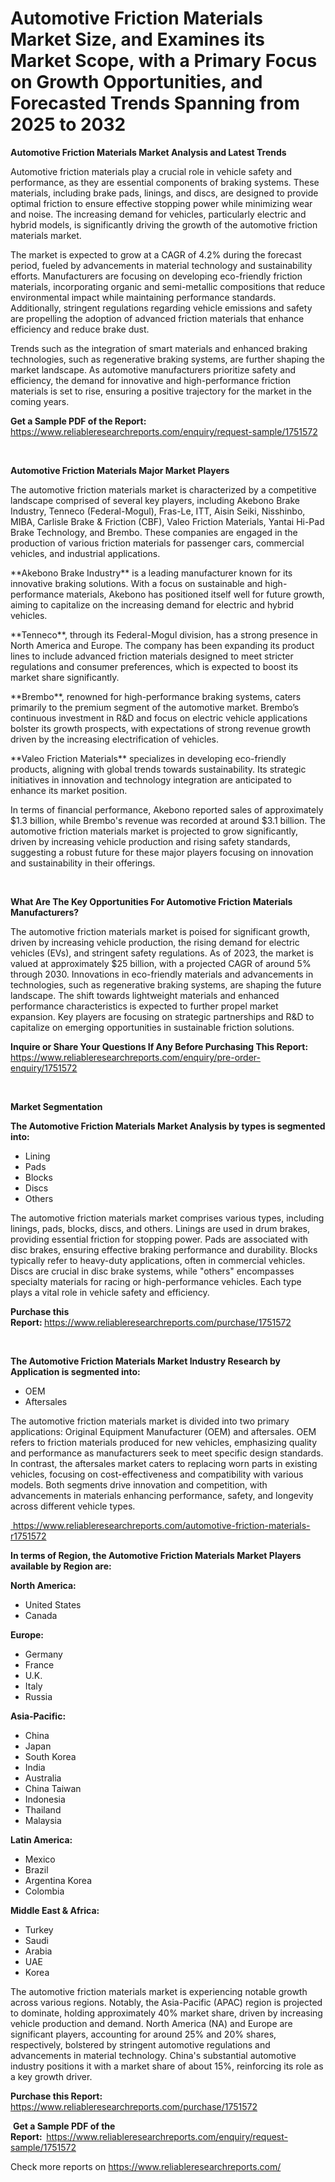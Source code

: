<p><h1>Automotive Friction Materials Market Size, and Examines its Market Scope, with a Primary Focus on Growth Opportunities, and Forecasted Trends Spanning from 2025 to 2032</h1></p><p><strong>Automotive Friction Materials Market Analysis and Latest Trends</strong></p>
<p><p>Automotive friction materials play a crucial role in vehicle safety and performance, as they are essential components of braking systems. These materials, including brake pads, linings, and discs, are designed to provide optimal friction to ensure effective stopping power while minimizing wear and noise. The increasing demand for vehicles, particularly electric and hybrid models, is significantly driving the growth of the automotive friction materials market.</p><p>The market is expected to grow at a CAGR of 4.2% during the forecast period, fueled by advancements in material technology and sustainability efforts. Manufacturers are focusing on developing eco-friendly friction materials, incorporating organic and semi-metallic compositions that reduce environmental impact while maintaining performance standards. Additionally, stringent regulations regarding vehicle emissions and safety are propelling the adoption of advanced friction materials that enhance efficiency and reduce brake dust.</p><p>Trends such as the integration of smart materials and enhanced braking technologies, such as regenerative braking systems, are further shaping the market landscape. As automotive manufacturers prioritize safety and efficiency, the demand for innovative and high-performance friction materials is set to rise, ensuring a positive trajectory for the market in the coming years.</p></p>
<p><strong>Get a Sample PDF of the Report:&nbsp;</strong> <a href="https://www.reliableresearchreports.com/enquiry/request-sample/1751572?utm_campaign=3028&utm_medium=2&utm_source=Github&utm_content=ia&utm_term=30032025&utm_id=automotive-friction-materials">https://www.reliableresearchreports.com/enquiry/request-sample/1751572</a></p>
<p>&nbsp;</p>
<p><strong>Automotive Friction Materials Major Market Players</strong></p>
<p><p>The automotive friction materials market is characterized by a competitive landscape comprised of several key players, including Akebono Brake Industry, Tenneco (Federal-Mogul), Fras-Le, ITT, Aisin Seiki, Nisshinbo, MIBA, Carlisle Brake & Friction (CBF), Valeo Friction Materials, Yantai Hi-Pad Brake Technology, and Brembo. These companies are engaged in the production of various friction materials for passenger cars, commercial vehicles, and industrial applications.</p><p>**Akebono Brake Industry** is a leading manufacturer known for its innovative braking solutions. With a focus on sustainable and high-performance materials, Akebono has positioned itself well for future growth, aiming to capitalize on the increasing demand for electric and hybrid vehicles.</p><p>**Tenneco**, through its Federal-Mogul division, has a strong presence in North America and Europe. The company has been expanding its product lines to include advanced friction materials designed to meet stricter regulations and consumer preferences, which is expected to boost its market share significantly.</p><p>**Brembo**, renowned for high-performance braking systems, caters primarily to the premium segment of the automotive market. Brembo’s continuous investment in R&D and focus on electric vehicle applications bolster its growth prospects, with expectations of strong revenue growth driven by the increasing electrification of vehicles.</p><p>**Valeo Friction Materials** specializes in developing eco-friendly products, aligning with global trends towards sustainability. Its strategic initiatives in innovation and technology integration are anticipated to enhance its market position.</p><p>In terms of financial performance, Akebono reported sales of approximately $1.3 billion, while Brembo's revenue was recorded at around $3.1 billion. The automotive friction materials market is projected to grow significantly, driven by increasing vehicle production and rising safety standards, suggesting a robust future for these major players focusing on innovation and sustainability in their offerings.</p></p>
<p>&nbsp;</p>
<p><strong>What Are The Key Opportunities For Automotive Friction Materials Manufacturers?</strong></p>
<p><p>The automotive friction materials market is poised for significant growth, driven by increasing vehicle production, the rising demand for electric vehicles (EVs), and stringent safety regulations. As of 2023, the market is valued at approximately $25 billion, with a projected CAGR of around 5% through 2030. Innovations in eco-friendly materials and advancements in technologies, such as regenerative braking systems, are shaping the future landscape. The shift towards lightweight materials and enhanced performance characteristics is expected to further propel market expansion. Key players are focusing on strategic partnerships and R&D to capitalize on emerging opportunities in sustainable friction solutions.</p></p>
<p><strong>Inquire or Share Your Questions If Any Before Purchasing This Report:</strong> <a href="https://www.reliableresearchreports.com/enquiry/pre-order-enquiry/1751572?utm_campaign=3028&utm_medium=2&utm_source=Github&utm_content=ia&utm_term=30032025&utm_id=automotive-friction-materials">https://www.reliableresearchreports.com/enquiry/pre-order-enquiry/1751572</a></p>
<p>&nbsp;</p>
<p><strong>Market Segmentation</strong></p>
<p><strong>The Automotive Friction Materials Market Analysis by types is segmented into:</strong></p>
<p><ul><li>Lining</li><li>Pads</li><li>Blocks</li><li>Discs</li><li>Others</li></ul></p>
<p><p>The automotive friction materials market comprises various types, including linings, pads, blocks, discs, and others. Linings are used in drum brakes, providing essential friction for stopping power. Pads are associated with disc brakes, ensuring effective braking performance and durability. Blocks typically refer to heavy-duty applications, often in commercial vehicles. Discs are crucial in disc brake systems, while "others" encompasses specialty materials for racing or high-performance vehicles. Each type plays a vital role in vehicle safety and efficiency.</p></p>
<p><strong>Purchase this Report:&nbsp;</strong><a href="https://www.reliableresearchreports.com/purchase/1751572?utm_campaign=3028&utm_medium=2&utm_source=Github&utm_content=ia&utm_term=30032025&utm_id=automotive-friction-materials">https://www.reliableresearchreports.com/purchase/1751572</a></p>
<p>&nbsp;</p>
<p><strong>The Automotive Friction Materials Market Industry Research by Application is segmented into:</strong></p>
<p><ul><li>OEM</li><li>Aftersales</li></ul></p>
<p><p>The automotive friction materials market is divided into two primary applications: Original Equipment Manufacturer (OEM) and aftersales. OEM refers to friction materials produced for new vehicles, emphasizing quality and performance as manufacturers seek to meet specific design standards. In contrast, the aftersales market caters to replacing worn parts in existing vehicles, focusing on cost-effectiveness and compatibility with various models. Both segments drive innovation and competition, with advancements in materials enhancing performance, safety, and longevity across different vehicle types.</p></p>
<p><a href="https://www.reliableresearchreports.com/automotive-friction-materials-r1751572?utm_campaign=3028&utm_medium=2&utm_source=Github&utm_content=ia&utm_term=30032025&utm_id=automotive-friction-materials">&nbsp;https://www.reliableresearchreports.com/automotive-friction-materials-r1751572</a></p>
<p><strong>In terms of Region, the Automotive Friction Materials Market Players available by Region are:</strong></p>
<p>
    <p> <strong> North America: </strong>
        <ul>
            <li>United States</li>
            <li>Canada</li>
        </ul>
        </p> 
    <p> <strong> Europe: </strong>
        <ul>
            <li>Germany</li>
            <li>France</li>
            <li>U.K.</li>
            <li>Italy</li>
            <li>Russia</li>
        </ul>
        </p> 
    <p> <strong> Asia-Pacific: </strong>
        <ul>
            <li>China</li>
            <li>Japan</li>
            <li>South Korea</li>
            <li>India</li>
            <li>Australia</li>
            <li>China Taiwan</li>
            <li>Indonesia</li>
            <li>Thailand</li>
            <li>Malaysia</li>
        </ul>
        </p> 
    <p> <strong> Latin America: </strong>
        <ul>
            <li>Mexico</li>
            <li>Brazil</li>
            <li>Argentina Korea</li>
            <li>Colombia</li>
        </ul>
        </p> 
    <p> <strong> Middle East & Africa: </strong>
        <ul>
            <li>Turkey</li>
            <li>Saudi</li>
            <li>Arabia</li>
            <li>UAE</li>
            <li>Korea</li>
        </ul>
    </p>
    </p>
<p><p>The automotive friction materials market is experiencing notable growth across various regions. Notably, the Asia-Pacific (APAC) region is projected to dominate, holding approximately 40% market share, driven by increasing vehicle production and demand. North America (NA) and Europe are significant players, accounting for around 25% and 20% shares, respectively, bolstered by stringent automotive regulations and advancements in material technology. China's substantial automotive industry positions it with a market share of about 15%, reinforcing its role as a key growth driver.</p></p>
<p><strong>Purchase this Report: </strong><a href="https://www.reliableresearchreports.com/purchase/1751572?utm_campaign=3028&utm_medium=2&utm_source=Github&utm_content=ia&utm_term=30032025&utm_id=automotive-friction-materials">https://www.reliableresearchreports.com/purchase/1751572</a></p>
<p>&nbsp;<strong>Get a Sample PDF of the Report:&nbsp;&nbsp;</strong><a href="https://www.reliableresearchreports.com/enquiry/request-sample/1751572?utm_campaign=3028&utm_medium=2&utm_source=Github&utm_content=ia&utm_term=30032025&utm_id=automotive-friction-materials">https://www.reliableresearchreports.com/enquiry/request-sample/1751572</a></p>
<p><strong></strong></p>
<p>Check more reports on <a href="https://www.reliableresearchreports.com/?utm_campaign=3028&utm_medium=2&utm_source=Github&utm_content=ia&utm_term=30032025&utm_id=automotive-friction-materials">https://www.reliableresearchreports.com/</a></p>